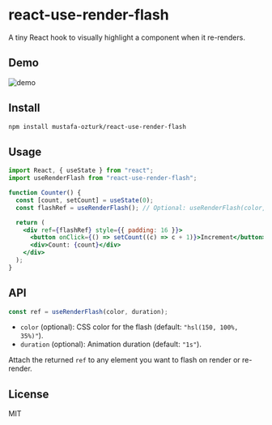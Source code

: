 # react-use-render-flash

A tiny React hook to visually highlight a component when it re-renders.

## Demo

![demo](https://github.com/user-attachments/assets/5e809791-4199-4fca-ada0-23ccc530274a)

## Install

```bash
npm install mustafa-ozturk/react-use-render-flash
```

## Usage

```jsx
import React, { useState } from "react";
import useRenderFlash from "react-use-render-flash";

function Counter() {
  const [count, setCount] = useState(0);
  const flashRef = useRenderFlash(); // Optional: useRenderFlash(color, duration)

  return (
    <div ref={flashRef} style={{ padding: 16 }}>
      <button onClick={() => setCount((c) => c + 1)}>Increment</button>
      <div>Count: {count}</div>
    </div>
  );
}
```

## API

```js
const ref = useRenderFlash(color, duration);
```

- `color` (optional): CSS color for the flash (default: `"hsl(150, 100%, 35%)"`).
- `duration` (optional): Animation duration (default: `"1s"`).

Attach the returned `ref` to any element you want to flash on render or re-render.

## License

MIT
